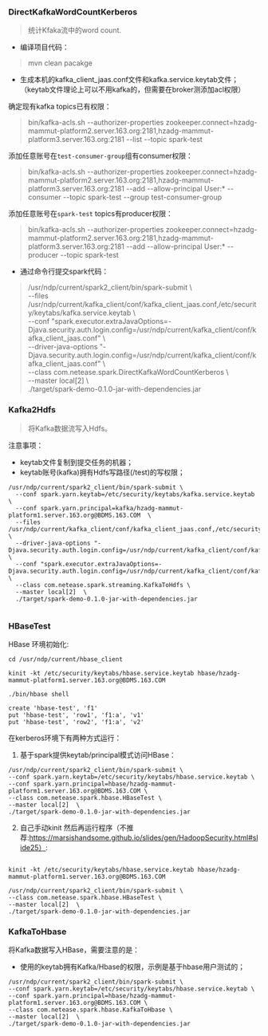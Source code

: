 ### DirectKafkaWordCountKerberos
> 统计Kfaka流中的word count.


* 编译项目代码：
> mvn clean pacakge

* 生成本机的kafka_client_jaas.conf文件和kafka.service.keytab文件；（keytab文件理论上可以不用kafka的，但需要在broker测添加acl权限）

确定现有kafka topics已有权限：
> bin/kafka-acls.sh --authorizer-properties zookeeper.connect=hzadg-mammut-platform2.server.163.org:2181,hzadg-mammut-platform3.server.163.org:2181 --list --topic spark-test
  
添加任意账号在`test-consumer-group`组有consumer权限：
>  bin/kafka-acls.sh --authorizer-properties zookeeper.connect=hzadg-mammut-platform2.server.163.org:2181,hzadg-mammut-platform3.server.163.org:2181 --add --allow-principal User:*  --consumer --topic spark-test  --group test-consumer-group

添加任意账号在`spark-test` topics有producer权限：
> bin/kafka-acls.sh --authorizer-properties zookeeper.connect=hzadg-mammut-platform2.server.163.org:2181,hzadg-mammut-platform3.server.163.org:2181 --add --allow-principal User:*  --producer --topic spark-test 

* 通过命令行提交spark代码：
>  /usr/ndp/current/spark2_client/bin/spark-submit \  
> --files /usr/ndp/current/kafka_client/conf/kafka_client_jaas.conf,/etc/security/keytabs/kafka.service.keytab \  
> --conf "spark.executor.extraJavaOptions=-Djava.security.auth.login.config=/usr/ndp/current/kafka_client/conf/kafka_client_jaas.conf" \  
> --driver-java-options "-Djava.security.auth.login.config=/usr/ndp/current/kafka_client/conf/kafka_client_jaas.conf" \   
> --class com.netease.spark.DirectKafkaWordCountKerberos \  
> --master local[2]  \  
> ./target/spark-demo-0.1.0-jar-with-dependencies.jar  

### Kafka2Hdfs
> 将Kafka数据流写入Hdfs。

注意事项：
* keytab文件复制到提交任务的机器；
* keytab账号(kafka)拥有Hdfs写路径(/test)的写权限；

```$xslt
/usr/ndp/current/spark2_client/bin/spark-submit \
  --conf spark.yarn.keytab=/etc/security/keytabs/kafka.service.keytab  \
  --conf spark.yarn.principal=kafka/hzadg-mammut-platform1.server.163.org@BDMS.163.COM  \
  --files /usr/ndp/current/kafka_client/conf/kafka_client_jaas.conf,/etc/security/keytabs/kafka.service.keytab  \
  --driver-java-options "-Djava.security.auth.login.config=/usr/ndp/current/kafka_client/conf/kafka_client_jaas.conf" \
  --conf "spark.executor.extraJavaOptions=-Djava.security.auth.login.config=/usr/ndp/current/kafka_client/conf/kafka_client_jaas.conf" \
  --class com.netease.spark.streaming.KafkaToHdfs \
  --master local[2]  \
  ./target/spark-demo-0.1.0-jar-with-dependencies.jar  


```

### HBaseTest

HBase 环境初始化:
```$xslt
cd /usr/ndp/current/hbase_client

kinit -kt /etc/security/keytabs/hbase.service.keytab hbase/hzadg-mammut-platform1.server.163.org@BDMS.163.COM

./bin/hbase shell

create 'hbase-test', 'f1'
put 'hbase-test', 'row1', 'f1:a', 'v1'
put 'hbase-test', 'row2', 'f1:a', 'v2'
```

在kerberos环境下有两种方式运行：

1. 基于spark提供keytab/principal模式访问HBase：
```shell
/usr/ndp/current/spark2_client/bin/spark-submit \
--conf spark.yarn.keytab=/etc/security/keytabs/hbase.service.keytab \
--conf spark.yarn.principal=hbase/hzadg-mammut-platform1.server.163.org@BDMS.163.COM \
--class com.netease.spark.hbase.HBaseTest \
--master local[2]  \
./target/spark-demo-0.1.0-jar-with-dependencies.jar  
```

2. 自己手动kinit 然后再运行程序（不推荐:https://marsishandsome.github.io/slides/gen/HadoopSecurity.html#slide25）:

```shell

kinit -kt /etc/security/keytabs/hbase.service.keytab hbase/hzadg-mammut-platform1.server.163.org@BDMS.163.COM

/usr/ndp/current/spark2_client/bin/spark-submit \
--class com.netease.spark.hbase.HBaseTest \
--master local[2]  \
./target/spark-demo-0.1.0-jar-with-dependencies.jar  
```
### KafkaToHbase

将Kafka数据写入HBase，需要注意的是：
* 使用的keytab拥有Kafka/Hbase的权限，示例是基于hbase用户测试的；

```$xslt
/usr/ndp/current/spark2_client/bin/spark-submit \
--conf spark.yarn.keytab=/etc/security/keytabs/hbase.service.keytab \
--conf spark.yarn.principal=hbase/hzadg-mammut-platform1.server.163.org@BDMS.163.COM \
--class com.netease.spark.hbase.KafkaToHbase \
--master local[2]  \
./target/spark-demo-0.1.0-jar-with-dependencies.jar  
```
